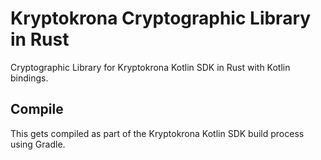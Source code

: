 # Kryptokrona Cryptographic Library in Rust

Cryptographic Library for Kryptokrona Kotlin SDK in Rust with Kotlin bindings.

## Compile

This gets compiled as part of the Kryptokrona Kotlin SDK build process using Gradle.
